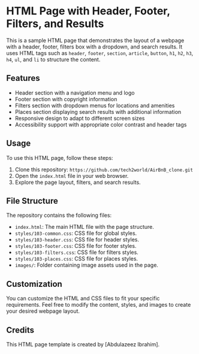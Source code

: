 # HTML Page with Header, Footer, Filters, and Results

This is a sample HTML page that demonstrates the layout of a webpage with a header, footer, filters box with a dropdown, and search results. It uses HTML tags such as `header`, `footer`, `section`, `article`, `button`, `h1`, `h2`, `h3`, `h4`, `ul`, and `li` to structure the content.

## Features

- Header section with a navigation menu and logo
- Footer section with copyright information
- Filters section with dropdown menus for locations and amenities
- Places section displaying search results with additional information
- Responsive design to adapt to different screen sizes
- Accessibility support with appropriate color contrast and header tags

## Usage

To use this HTML page, follow these steps:

1. Clone this repository: `https://github.com/tech2world/AirBnB_clone.git`
2. Open the `index.html` file in your web browser.
3. Explore the page layout, filters, and search results.

## File Structure

The repository contains the following files:

- `index.html`: The main HTML file with the page structure.
- `styles/103-common.css`: CSS file for global styles.
- `styles/103-header.css`: CSS file for header styles.
- `styles/103-footer.css`: CSS file for footer styles.
- `styles/103-filters.css`: CSS file for filters styles.
- `styles/103-places.css`: CSS file for places styles.
- `images/`: Folder containing image assets used in the page.

## Customization

You can customize the HTML and CSS files to fit your specific requirements. Feel free to modify the content, styles, and images to create your desired webpage layout.

## Credits

This HTML page template is created by [Abdulazeez Ibrahim].
